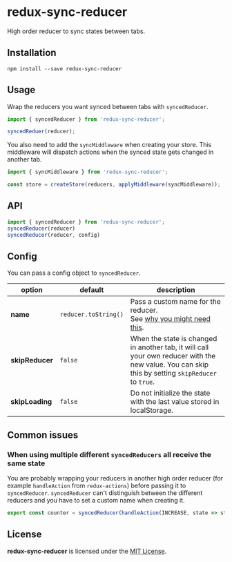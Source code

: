 # redux-sync-reducer

High order reducer to sync states between tabs.

## Installation

```
npm install --save redux-sync-reducer
```

## Usage

Wrap the reducers you want synced between tabs with `syncedReducer`.

```js
import { syncedReducer } from 'redux-sync-reducer';

syncedReduer(reducer);
```

You also need to add the `syncMiddleware` when creating your store. 
This middleware will dispatch actions when the synced state gets changed in another tab.

```js
import { syncMiddleware } from 'redux-sync-reducer';

const store = createStore(reducers, applyMiddleware(syncMiddleware));
```

## API

```js
import { syncedReducer } from 'redux-sync-reducer';
syncedReducer(reducer)
syncedReducer(reducer, config)
```

## Config

You can pass a config object to `syncedReducer`.

option          | default     | description
--------------- | ----------- | ------------
**name**        | `reducer.toString()` | Pass a custom name for the reducer.<br>See [why you might need this](#when-using-multiple-different-syncedreducers-all-receive-the-same-state).
**skipReducer** | `false` | When the state is changed in another tab, it will call your own reducer with the new value. You can skip this by setting `skipReducer` to `true`.
**skipLoading** | `false` | Do not initialize the state with the last value stored in localStorage.

## Common issues

### When using multiple different `syncedReducers` all receive the same state

You are probably wrapping your reducers in another high order reducer (for example `handleAction` from `redux-actions`) before passing it to `syncedReducer`. `syncedReducer` can't distinguish between the different reducers and you have to set a custom
name when creating it.

```js
export const counter = syncedReducer(handleAction(INCREASE, state => state + 1, { name: 'counter' }));
```

## License

**redux-sync-reducer** is licensed under the [MIT License](LICENSE).
